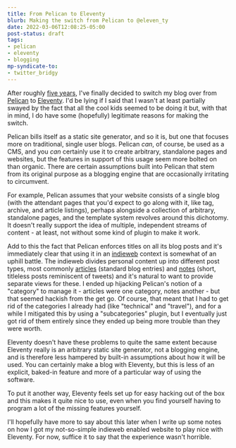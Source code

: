 ```yaml
---
title: From Pelican to Eleventy
blurb: Making the switch from Pelican to @eleven_ty
date: 2022-03-06T12:08:25-05:00
post-status: draft
tags:
- pelican
- eleventy
- blogging
mp-syndicate-to:
- twitter_bridgy
---
```


After roughly [five years][1], I've finally decided to switch my blog over
from [Pelican][2] to [Eleventy][3].  I'd be lying if I said that I wasn't at
least partially swayed by the fact that all the cool kids seemed to be doing
it but, with that in mind, I do have some (hopefully) legitimate reasons for
making the switch.

Pelican bills itself as a static site generator, and so it is, but one that
focuses more on traditional, single user blogs.  Pelican *can*, of course,
be used as a CMS, and you *can* certainly use it to create arbitrary,
standalone pages and websites, but the features in support of this usage
seem more bolted on than organic.  There are certain assumptions built into
Pelican that stem from its original purpose as a blogging engine that are
occasionally irritating to circumvent.

For example, Pelican assumes that your website consists of a single blog
(with the attendant pages that you'd expect to go along with it, like tag,
archive, and article listings), perhaps alongside a collection of arbitrary,
standalone pages, and the template system revolves around this dichotomy.
It doesn't really support the idea of multiple, independent streams of
content - at least, not without some kind of plugin to make it work.

Add to this the fact that Pelican enforces titles on all its blog posts and
it's immediately clear that using it in an [indieweb][4] context is somewhat
of an uphill battle.  The indieweb divides personal content up into
different post types, most commonly [articles][5] (standard blog entries)
and [notes][6] (short, titleless posts reminiscent of tweets) and it's
natural to want to provide separate views for these.  I ended up hijacking
Pelican's notion of a "category" to manage it - articles were one category,
notes another - but that seemed hackish from the get go.  Of course, that
meant that I had to get rid of the categories I already had (like
"technical" and "travel"), and for a while I mitigated this by using a
"subcategories" plugin, but I eventually just got rid of them entirely since
they ended up being more trouble than they were worth.

Eleventy doesn't have these problems to quite the same extent because
Eleventy really is an arbitrary static site generator, not a blogging
engine, and is therefore less hampered by built-in assumptions about how it
will be used.  You can certainly make a blog with Eleventy, but this is less
of an explicit, baked-in feature and more of a particular way of using the
software.

To put it another way, Eleventy feels set up for easy hacking out of the box
and this makes it quite nice to use, even when you find yourself having to
program a lot of the missing features yourself.

I'll hopefully have more to say about this later when I write up some notes
on how I got my not-so-simple indieweb enabled website to play nice with
Eleventy.  For now, suffice it to say that the experience wasn't horrible.

[1]: /2016/12/12/pelican-move
[2]: https://blog.getpelican.com/
[3]: https://www.11ty.dev/
[4]: https://indieweb.org/
[5]: https://indieweb.org/article
[6]: https://indieweb.org/note
